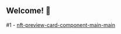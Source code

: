 ## Welcome! 👋

#1 - [nft-preview-card-component-main-main](https://mehmeteminavcil.github.io/Css-Challenges/nft-preview-card-component-main-main/)